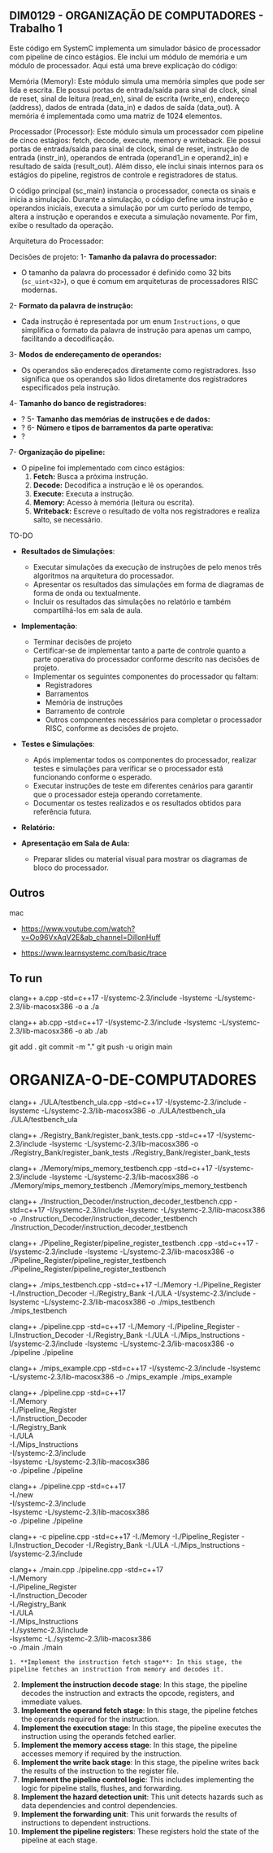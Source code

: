 ## DIM0129 - ORGANIZAÇÃO DE COMPUTADORES - Trabalho 1

Este código em SystemC implementa um simulador básico de processador com pipeline de cinco estágios. Ele inclui um módulo de memória e um módulo de processador. Aqui está uma breve explicação do código:

Memória (Memory): Este módulo simula uma memória simples que pode ser lida e escrita. Ele possui portas de entrada/saída para sinal de clock, sinal de reset, sinal de leitura (read_en), sinal de escrita (write_en), endereço (address), dados de entrada (data_in) e dados de saída (data_out). A memória é implementada como uma matriz de 1024 elementos.

Processador (Processor): Este módulo simula um processador com pipeline de cinco estágios: fetch, decode, execute, memory e writeback. Ele possui portas de entrada/saída para sinal de clock, sinal de reset, instrução de entrada (instr_in), operandos de entrada (operand1_in e operand2_in) e resultado de saída (result_out). Além disso, ele inclui sinais internos para os estágios do pipeline, registros de controle e registradores de status.

O código principal (sc_main) instancia o processador, conecta os sinais e inicia a simulação. Durante a simulação, o código define uma instrução e operandos iniciais, executa a simulação por um curto período de tempo, altera a instrução e operandos e executa a simulação novamente. Por fim, exibe o resultado da operação.

Arquitetura do Processador:

Decisões de projeto:
1- **Tamanho da palavra do processador:**

- O tamanho da palavra do processador é definido como 32 bits (`sc_uint<32>`), o que é comum em arquiteturas de processadores RISC modernas.

2- **Formato da palavra de instrução:**

- Cada instrução é representada por um enum `Instructions`, o que simplifica o formato da palavra de instrução para apenas um campo, facilitando a decodificação.

3- **Modos de endereçamento de operandos:**

- Os operandos são endereçados diretamente como registradores. Isso significa que os operandos são lidos diretamente dos registradores especificados pela instrução.

4- **Tamanho do banco de registradores:**

- ?
  5- **Tamanho das memórias de instruções e de dados:**
- ?
  6- **Número e tipos de barramentos da parte operativa:**
- ?

7- **Organização do pipeline:**

- O pipeline foi implementado com cinco estágios:
  1.  **Fetch:** Busca a próxima instrução.
  2.  **Decode:** Decodifica a instrução e lê os operandos.
  3.  **Execute:** Executa a instrução.
  4.  **Memory:** Acesso à memória (leitura ou escrita).
  5.  **Writeback:** Escreve o resultado de volta nos registradores e realiza salto, se necessário.

TO-DO

- **Resultados de Simulações**:

  - Executar simulações da execução de instruções de pelo menos três algoritmos na arquitetura do processador.
  - Apresentar os resultados das simulações em forma de diagramas de forma de onda ou textualmente.
  - Incluir os resultados das simulações no relatório e também compartilhá-los em sala de aula.

- **Implementação**:

  - Terminar decisões de projeto
  - Certificar-se de implementar tanto a parte de controle quanto a parte operativa do processador conforme descrito nas decisões de projeto.
  - Implementar os seguintes componentes do processador qu faltam:
    - Registradores
    - Barramentos
    - Memória de instruções
    - Barramento de controle
    - Outros componentes necessários para completar o processador RISC, conforme as decisões de projeto.

- **Testes e Simulações**:

  - Após implementar todos os componentes do processador, realizar testes e simulações para verificar se o processador está funcionando conforme o esperado.
  - Executar instruções de teste em diferentes cenários para garantir que o processador esteja operando corretamente.
  - Documentar os testes realizados e os resultados obtidos para referência futura.

- **Relatório:**

- **Apresentação em Sala de Aula:**
  - Preparar slides ou material visual para mostrar os diagramas de bloco do processador.

## Outros

mac

- https://www.youtube.com/watch?v=Oo96VxAqV2E&ab_channel=DillonHuff

- https://www.learnsystemc.com/basic/trace

## To run

clang++ a.cpp -std=c++17 -I/systemc-2.3/include -lsystemc -L/systemc-2.3/lib-macosx386 -o a
./a

clang++ ab.cpp -std=c++17 -I/systemc-2.3/include -lsystemc -L/systemc-2.3/lib-macosx386 -o ab
./ab

git add .
git commit -m "."
git push -u origin main

# ORGANIZA-O-DE-COMPUTADORES

clang++ ./ULA/testbench_ula.cpp -std=c++17 -I/systemc-2.3/include -lsystemc -L/systemc-2.3/lib-macosx386 -o ./ULA/testbench_ula
./ULA/testbench_ula

clang++ ./Registry_Bank/register_bank_tests.cpp -std=c++17 -I/systemc-2.3/include -lsystemc -L/systemc-2.3/lib-macosx386 -o ./Registry_Bank/register_bank_tests
./Registry_Bank/register_bank_tests

clang++ ./Memory/mips_memory_testbench.cpp -std=c++17 -I/systemc-2.3/include -lsystemc -L/systemc-2.3/lib-macosx386 -o ./Memory/mips_memory_testbench
./Memory/mips_memory_testbench

clang++ ./Instruction_Decoder/instruction_decoder_testbench.cpp -std=c++17 -I/systemc-2.3/include -lsystemc -L/systemc-2.3/lib-macosx386 -o ./Instruction_Decoder/instruction_decoder_testbench
./Instruction_Decoder/instruction_decoder_testbench

clang++ ./Pipeline_Register/pipeline_register_testbench
.cpp -std=c++17 -I/systemc-2.3/include -lsystemc -L/systemc-2.3/lib-macosx386 -o ./Pipeline_Register/pipeline_register_testbench
./Pipeline_Register/pipeline_register_testbench

clang++ ./mips_testbench.cpp -std=c++17 -I./Memory -I./Pipeline_Register -I./Instruction_Decoder -I./Registry_Bank -I./ULA -I/systemc-2.3/include -lsystemc -L/systemc-2.3/lib-macosx386 -o ./mips_testbench
./mips_testbench

clang++ ./pipeline.cpp -std=c++17 -I./Memory -I./Pipeline_Register -I./Instruction_Decoder -I./Registry_Bank -I./ULA -I./Mips_Instructions -I/systemc-2.3/include -lsystemc -L/systemc-2.3/lib-macosx386 -o ./pipeline
./pipeline

clang++ ./mips_example.cpp -std=c++17 -I/systemc-2.3/include -lsystemc -L/systemc-2.3/lib-macosx386 -o ./mips_example
./mips_example

clang++ ./pipeline.cpp -std=c++17 \
 -I./Memory \
 -I./Pipeline_Register \
 -I./Instruction_Decoder \
 -I./Registry_Bank \
 -I./ULA \
 -I./Mips_Instructions \
 -I/systemc-2.3/include \
 -lsystemc -L/systemc-2.3/lib-macosx386 \
 -o ./pipeline
./pipeline

clang++ ./pipeline.cpp -std=c++17 \
 -I./new \
 -I/systemc-2.3/include \
 -lsystemc -L/systemc-2.3/lib-macosx386 \
 -o ./pipeline
./pipeline

clang++ -c pipeline.cpp -std=c++17 -I./Memory -I./Pipeline_Register -I./Instruction_Decoder -I./Registry_Bank -I./ULA -I./Mips_Instructions -I/systemc-2.3/include

clang++ ./main.cpp ./pipeline.cpp -std=c++17 \
 -I./Memory \
 -I./Pipeline_Register \
 -I./Instruction_Decoder \
 -I./Registry_Bank \
 -I./ULA \
 -I./Mips_Instructions \
 -I./systemc-2.3/include \
 -lsystemc -L./systemc-2.3/lib-macosx386 \
 -o ./main
./main

    1. **Implement the instruction fetch stage**: In this stage, the pipeline fetches an instruction from memory and decodes it.

2. **Implement the instruction decode stage**: In this stage, the pipeline decodes the instruction and extracts the opcode, registers, and immediate values.
3. **Implement the operand fetch stage**: In this stage, the pipeline fetches the operands required for the instruction.
4. **Implement the execution stage**: In this stage, the pipeline executes the instruction using the operands fetched earlier.
5. **Implement the memory access stage**: In this stage, the pipeline accesses memory if required by the instruction.
6. **Implement the write back stage**: In this stage, the pipeline writes back the results of the instruction to the register file.
7. **Implement the pipeline control logic**: This includes implementing the logic for pipeline stalls, flushes, and forwarding.
8. **Implement the hazard detection unit**: This unit detects hazards such as data dependencies and control dependencies.
9. **Implement the forwarding unit**: This unit forwards the results of instructions to dependent instructions.
10. **Implement the pipeline registers**: These registers hold the state of the pipeline at each stage.
